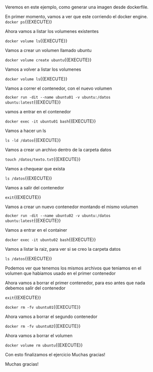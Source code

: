 Veremos en este ejemplo, como generar una imagen desde dockerfile.

En primer momento, vamos a ver que este corriendo el docker engine.
`docker ps`{{EXECUTE}}

Ahora vamos a listar los volumenes existentes

`docker volume ls`{{EXECUTE}}

Vamos a crear un volumen llamado ubuntu

`docker volume create ubuntu`{{EXECUTE}}

Vamos a volver a listar los volumenes

`docker volume ls`{{EXECUTE}}

Vamos a correr el contenedor, con el nuevo volumen

`docker run -dit --name ubuntu01 -v ubuntu:/datos ubuntu:latest`{{EXECUTE}}

vamos a entrar en el contenedor

`docker exec -it ubuntu01 bash`{{EXECUTE}} 

Vamos a hacer un ls

`ls -ld /datos`{{EXECUTE}}

Vamos a crear un archivo dentro de la carpeta datos

`touch /datos/texto.txt`{{EXECUTE}}

Vamos a chequear que exista

`ls /datos`{{EXECUTE}}

Vamos a salir del contenedor 


`exit`{{EXECUTE}}

Vamos a crear un nuevo contenedor montando el mismo volumen

`docker run -dit --name ubuntu02 -v ubuntu:/datos ubuntu:latest`{{EXECUTE}}

Vamos a entrar en el container

`docker exec -it ubuntu02 bash`{{EXECUTE}}

Vamos a listar la raiz, para ver si se creo la carpeta datos

`ls /datos`{{EXECUTE}}

Podemos ver que tenemos los mismos archivos que teniamos en el volumen que habiamos usado en el primer contenedor

Ahora vamos a borrar el primer contenedor, para eso antes que nada debemos salir del contenedor

`exit`{{EXECUTE}}

`docker rm -fv ubuntu01`{{EXECUTE}}

Ahora vamos a borrar el segundo contenedor

`docker rm -fv ubuntu02`{{EXECUTE}}

Ahora vamos a borrar el volumen

`docker volume rm ubuntu`{{EXECUTE}}

Con esto finalizamos el ejercicio
Muchas gracias!







Muchas gracias!












